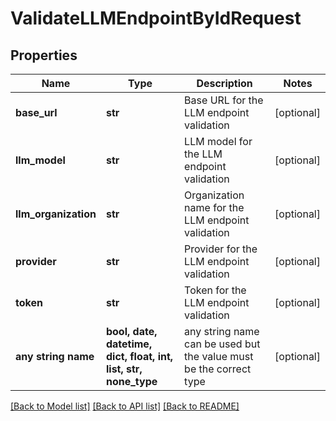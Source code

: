 # ValidateLLMEndpointByIdRequest


## Properties
Name | Type | Description | Notes
------------ | ------------- | ------------- | -------------
**base_url** | **str** | Base URL for the LLM endpoint validation | [optional] 
**llm_model** | **str** | LLM model for the LLM endpoint validation | [optional] 
**llm_organization** | **str** | Organization name for the LLM endpoint validation | [optional] 
**provider** | **str** | Provider for the LLM endpoint validation | [optional] 
**token** | **str** | Token for the LLM endpoint validation | [optional] 
**any string name** | **bool, date, datetime, dict, float, int, list, str, none_type** | any string name can be used but the value must be the correct type | [optional]

[[Back to Model list]](../README.md#documentation-for-models) [[Back to API list]](../README.md#documentation-for-api-endpoints) [[Back to README]](../README.md)


